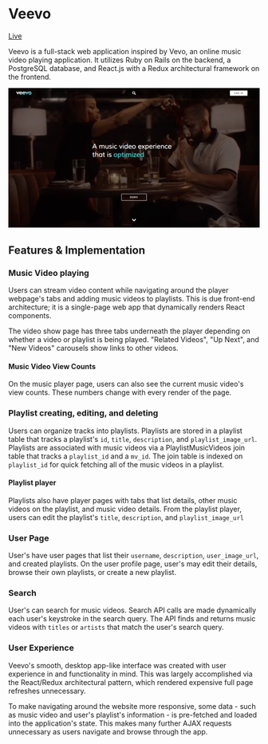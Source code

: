 # Veevo

[Live](https://veevo.online/)

Veevo is a full-stack web application inspired by Vevo, an online music video playing application. It utilizes Ruby on Rails on the backend, a PostgreSQL database, and React.js with a Redux architectural framework on the frontend.

![Screenshot](./docs/screenshot.png)

## Features & Implementation

### Music Video playing

Users can stream video content while navigating around the player webpage's tabs and adding music videos to playlists. This is due front-end architecture; it is a single-page web app that dynamically renders React components.

The video show page has three tabs underneath the player depending on whether a video or playlist is being played. "Related Videos", "Up Next", and "New Videos" carousels show links to other videos.

#### Music Video View Counts

On the music player page, users can also see the current music video's view counts. These numbers change with every render of the page.

### Playlist creating, editing, and deleting

Users can organize tracks into playlists. Playlists are stored in a playlist table that tracks a playlist's `id`, `title`, `description`, and `playlist_image_url`. Playlists are associated with music videos via a PlaylistMusicVideos join table that tracks a `playlist_id` and a `mv_id`. The join table is indexed on `playlist_id` for quick fetching all of the music videos in a playlist.

#### Playlist player

Playlists also have player pages with tabs that list details, other music videos on the playlist, and music video details. From the playlist player, users can edit the playlist's `title`, `description`, and `playlist_image_url`

### User Page

User's have user pages that list their `username`, `description`, `user_image_url`, and created playlists. On the user profile page, user's may edit their details, browse their own playlists, or create a new playlist.

### Search

User's can search for music videos. Search API calls are made dynamically each user's keystroke in the search query. The API finds and returns music videos with `titles` or `artists` that match the user's search query.

### User Experience

Veevo's smooth, desktop app-like interface was created with user experience in and functionality in mind. This was largely accomplished via the React/Redux architectural pattern, which rendered expensive full page refreshes unnecessary.

To make navigating around the website more responsive, some data - such as music video and user's playlist's information - is pre-fetched and loaded into the application's state. This makes many further AJAX requests unnecessary as users navigate and browse through the app.
